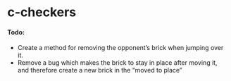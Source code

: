 # c-checkers

#### Todo:
- Create a method for removing the opponent’s brick when jumping over it.
- Remove a bug which makes the brick to stay in place after moving it, and therefore create a new brick in the “moved to place”